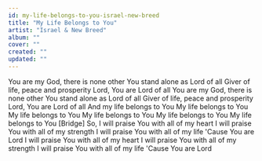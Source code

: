 ```yaml
---
id: my-life-belongs-to-you-israel-new-breed
title: "My Life Belongs to You"
artist: "Israel & New Breed"
album: ""
cover: ""
created: ""
updated: ""
---
```


You are my God, there is none other
You stand alone as Lord of all
Giver of life, peace and prosperity
Lord, You are Lord of all
You are my God, there is none other
You stand alone as Lord of all
Giver of life, peace and prosperity
Lord, You are Lord of all
And my life belongs to You
My life belongs to You
My life belongs to You
My life belongs to You
My life belongs to You
My life belongs to You
[Bridge]
So, I will praise You with all of my heart
I will praise You with all of my strength
I will praise You with all of my life
'Cause You are Lord
I will praise You with all of my heart
I will praise You with all of my strength
I will praise You with all of my life
'Cause You are Lord